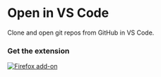 # Open in VS Code

Clone and open git repos from GitHub in VS Code.

### Get the extension

[![Firefox add-on](https://img.shields.io/badge/Firefox-FF7139.svg?style=for-the-badge&logo=Firefox&logoColor=white)](https://addons.mozilla.org/addon/open-in-vscode/)